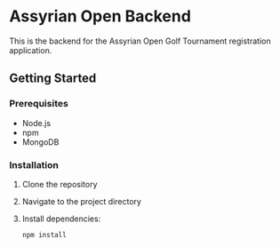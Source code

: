 # Assyrian Open Backend

This is the backend for the Assyrian Open Golf Tournament registration application.

## Getting Started

### Prerequisites

- Node.js
- npm
- MongoDB

### Installation

1. Clone the repository
2. Navigate to the project directory
3. Install dependencies:

   ```bash
   npm install

